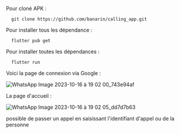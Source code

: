 Pour cloné APK :

      git clone https://github.com/banarin/calling_app.git

Pour installer tous les dépendance :

      flutter pub get

Pour installer toutes les dépendances :

      flutter run

Voici la page de connexion via Google :

![WhatsApp Image 2023-10-16 à 19 02 00_743e94af](https://github.com/banarin/calling_app/assets/92242447/9afd5e2e-3ab2-456b-9afc-6cdc8762b474)


La page d'accueil :


![WhatsApp Image 2023-10-16 à 19 02 05_dd7d7b63](https://github.com/banarin/calling_app/assets/92242447/3280a2e1-63d7-43ef-9baf-a24ea4b20bea)

possible de passer un appel en saisissant l'identifiant d'appel ou de la personne
